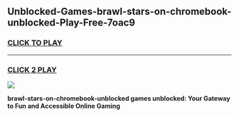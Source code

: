 
## Unblocked-Games-brawl-stars-on-chromebook-unblocked-Play-Free-7oac9
<h3>
<a href="https://premium76.site?title=brawl-stars-on-chromebook-unblocked&ref=21A">CLICK TO PLAY</a></h3>
<hr>

<h3>
<a href="https://premium76.site?title=brawl-stars-on-chromebook-unblocked&ref=21A">CLICK 2 PLAY</a>
  
</h3>

<a href="https://premium76.site?title=brawl-stars-on-chromebook-unblocked&ref=21A"><img src="https://clearcache.store/games.png"></a>


**brawl-stars-on-chromebook-unblocked games unblocked: Your Gateway to Fun and Accessible Online Gaming**
